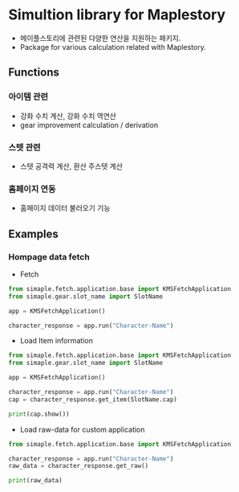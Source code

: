# Simultion library for Maplestory

- 메이플스토리에 관련된 다양한 연산을 지원하는 패키지.
- Package for various calculation related with Maplestory.

## Functions

### 아이템 관련

- 강화 수치 계산, 강화 수치 역연산
- gear improvement calculation / derivation

### 스텟 관련

- 스텟 공격력 계산, 환산 주스텟 계산

### 홈페이지 연동

- 홈페이지 데이터 불러오기 기능


## Examples

### Hompage data fetch

- Fetch
```python
from simaple.fetch.application.base import KMSFetchApplication
from simaple.gear.slot_name import SlotName

app = KMSFetchApplication()

character_response = app.run("Character-Name")
```

- Load Item information
```python
from simaple.fetch.application.base import KMSFetchApplication
from simaple.gear.slot_name import SlotName

app = KMSFetchApplication()

character_response = app.run("Character-Name")
cap = character_response.get_item(SlotName.cap)

print(cap.show())
```

- Load raw-data for custom application

```python
from simaple.fetch.application.base import KMSFetchApplication

character_response = app.run("Character-Name")
raw_data = character_response.get_raw()

print(raw_data)
```
